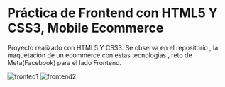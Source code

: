 
# Práctica de Frontend con HTML5 Y CSS3, Mobile Ecommerce

Proyecto realizado con HTML5 Y CSS3. Se observa en el repositorio , la maquetación de un ecommerce con estas tecnologias , reto de Meta(Facebook) para el lado Frontend.

![fronted1](https://github.com/StefanoZevallos/Tecsup-Tarea2-6pantallas-css/assets/107054283/bb653db7-db5a-43a6-920f-4f55103ba3a5)
![frontend2](https://github.com/StefanoZevallos/Tecsup-Tarea2-6pantallas-css/assets/107054283/fe05143d-49cd-43db-9590-94f71fccaad4)
